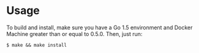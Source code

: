 # Usage

To build and install, make sure you have a Go 1.5 environment and Docker Machine
greater than or equal to 0.5.0.  Then, just run:

```
$ make && make install
```

